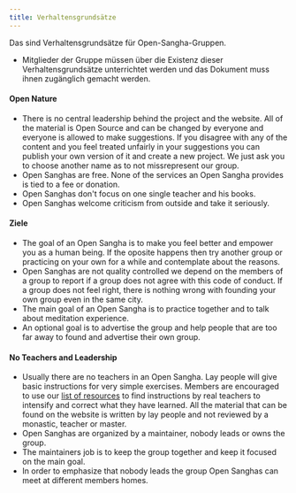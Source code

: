 ```yaml
---
title: Verhaltensgrundsätze
---
```

Das sind Verhaltensgrundsätze für Open-Sangha-Gruppen.

- Mitglieder der Gruppe müssen über die Existenz dieser Verhaltensgrundsätze unterrichtet werden und das Dokument muss ihnen zugänglich gemacht werden.

#### Open Nature

- There is no central leadership behind the project and the website. All of the material is Open Source and can be changed by everyone and everyone is allowed to make suggestions. If you disagree with any of the content and you feel treated unfairly in your suggestions you can publish your own version of it and create a new project. We just ask you to choose another name as to not missrepresent our group.
- Open Sanghas are free. None of the services an Open Sangha provides is tied to a fee or donation.
- Open Sanghas don't focus on one single teacher and his books.
- Open Sanghas welcome criticism from outside and take it seriously.

#### Ziele

- The goal of an Open Sangha is to make you feel better and empower you as a human being. If the oposite happens then try another group or practicing on your own for a while and contemplate about the reasons.
- Open Sanghas are not quality controlled we depend on the members of a group to report if a group does not agree with this code of conduct. If a group does not feel right, there is nothing wrong with founding your own group even in the same city.
- The main goal of an Open Sangha is to practice together and to talk about meditation experience.
- An optional goal is to advertise the group and help people that are too far away to found and advertise their own group.

#### No Teachers and Leadership

- Usually there are no teachers in an Open Sangha. Lay people will give basic instructions for very simple exercises. Members are encouraged to use our [list of resources](https://github.com/buddha-dharma/buddhism) to find instructions by real teachers to intensify and correct what they have learned. All the material that can be found on the website is written by lay people and not reviewed by a monastic, teacher or master.
- Open Sanghas are organized by a maintainer, nobody leads or owns the group.
- The maintainers job is to keep the group together and keep it focused on the main goal.
- In order to emphasize that nobody leads the group Open Sanghas can meet at different members homes.